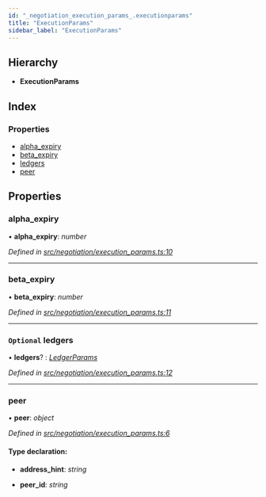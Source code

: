 ```yaml
---
id: "_negotiation_execution_params_.executionparams"
title: "ExecutionParams"
sidebar_label: "ExecutionParams"
---
```


## Hierarchy

* **ExecutionParams**

## Index

### Properties

* [alpha_expiry](_negotiation_execution_params_.executionparams.md#alpha_expiry)
* [beta_expiry](_negotiation_execution_params_.executionparams.md#beta_expiry)
* [ledgers](_negotiation_execution_params_.executionparams.md#optional-ledgers)
* [peer](_negotiation_execution_params_.executionparams.md#peer)

## Properties

###  alpha_expiry

• **alpha_expiry**: *number*

*Defined in [src/negotiation/execution_params.ts:10](https://github.com/comit-network/comit-js-sdk/blob/364611d/src/negotiation/execution_params.ts#L10)*

___

###  beta_expiry

• **beta_expiry**: *number*

*Defined in [src/negotiation/execution_params.ts:11](https://github.com/comit-network/comit-js-sdk/blob/364611d/src/negotiation/execution_params.ts#L11)*

___

### `Optional` ledgers

• **ledgers**? : *[LedgerParams](_negotiation_execution_params_.ledgerparams.md)*

*Defined in [src/negotiation/execution_params.ts:12](https://github.com/comit-network/comit-js-sdk/blob/364611d/src/negotiation/execution_params.ts#L12)*

___

###  peer

• **peer**: *object*

*Defined in [src/negotiation/execution_params.ts:6](https://github.com/comit-network/comit-js-sdk/blob/364611d/src/negotiation/execution_params.ts#L6)*

#### Type declaration:

* **address_hint**: *string*

* **peer_id**: *string*
